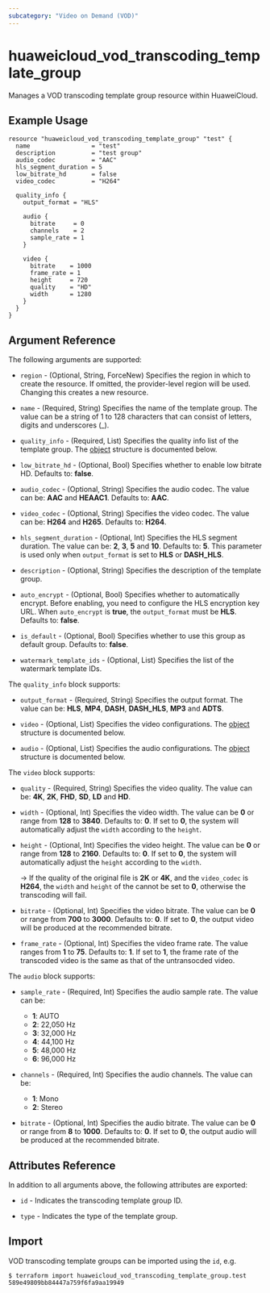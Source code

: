 ```yaml
---
subcategory: "Video on Demand (VOD)"
---
```


# huaweicloud_vod_transcoding_template_group

Manages a VOD transcoding template group resource within HuaweiCloud.

## Example Usage

```hcl
resource "huaweicloud_vod_transcoding_template_group" "test" {
  name                 = "test"
  description          = "test group"
  audio_codec          = "AAC"
  hls_segment_duration = 5
  low_bitrate_hd       = false
  video_codec          = "H264"

  quality_info {
    output_format = "HLS"

    audio {
      bitrate     = 0
      channels    = 2
      sample_rate = 1
    }

    video {
      bitrate    = 1000
      frame_rate = 1
      height     = 720
      quality    = "HD"
      width      = 1280
    }
  }
}
```

## Argument Reference

The following arguments are supported:

* `region` - (Optional, String, ForceNew) Specifies the region in which to create the resource. If omitted, the
  provider-level region will be used. Changing this creates a new resource.

* `name` - (Required, String) Specifies the name of the template group. The value can be a string of 1 to 128
  characters that can consist of letters, digits and underscores (_).

* `quality_info` - (Required, List) Specifies the quality info list of the template group.
  The [object](#quality_info_object) structure is documented below.

* `low_bitrate_hd` - (Optional, Bool) Specifies whether to enable low bitrate HD. Defaults to: **false**.

* `audio_codec` - (Optional, String) Specifies the audio codec. The value can be: **AAC** and **HEAAC1**.
  Defaults to: **AAC**.

* `video_codec` - (Optional, String) Specifies the video codec. The value can be: **H264** and **H265**.
  Defaults to: **H264**.

* `hls_segment_duration` - (Optional, Int) Specifies the HLS segment duration. The value can be: **2**, **3**, **5**
  and **10**. Defaults to: **5**. This parameter is used only when `output_format` is set to **HLS** or **DASH_HLS**.

* `description` - (Optional, String) Specifies the description of the template group.

* `auto_encrypt` - (Optional, Bool) Specifies whether to automatically encrypt. Before enabling, you need to configure
  the HLS encryption key URL. When `auto_encrypt` is **true**, the `output_format` must be **HLS**.
  Defaults to: **false**.

* `is_default` - (Optional, Bool) Specifies whether to use this group as default group. Defaults to: **false**.

* `watermark_template_ids` - (Optional, List) Specifies the list of the watermark template IDs.

<a name="quality_info_object"></a>
The `quality_info` block supports:

* `output_format` - (Required, String) Specifies the output format. The value can be: **HLS**, **MP4**, **DASH**,
  **DASH_HLS**, **MP3** and **ADTS**.

* `video` - (Optional, List) Specifies the video configurations.
  The [object](#video_object) structure is documented below.

* `audio` - (Optional, List) Specifies the audio configurations.
  The [object](#audio_object) structure is documented below.

<a name="video_object"></a>
The `video` block supports:

* `quality` - (Required, String) Specifies the video quality.
  The value can be: **4K**, **2K**, **FHD**, **SD**, **LD** and **HD**.

* `width` - (Optional, Int) Specifies the video width. The value can be **0** or range from **128** to **3840**.
  Defaults to: **0**. If set to **0**, the system will automatically adjust the `width` according to the `height`.

* `height` - (Optional, Int) Specifies the video height. The value can be **0** or range from **128** to **2160**.
  Defaults to: **0**. If set to **0**, the system will automatically adjust the `height` according to the `width`.

  -> If the quality of the original file is **2K** or **4K**, and the `video_codec` is **H264**, the `width` and
  `height` of the cannot be set to **0**, otherwise the transcoding will fail.

* `bitrate` - (Optional, Int) Specifies the video bitrate. The value can be **0** or range from **700** to **3000**.
  Defaults to: **0**. If set to **0**, the output video will be produced at the recommended bitrate.

* `frame_rate` - (Optional, Int) Specifies the video frame rate. The value ranges from **1** to **75**.
  Defaults to: **1**. If set to **1**, the frame rate of the transcoded video is the same as that of the
  untransocded video.

<a name="audio_object"></a>
The `audio` block supports:

* `sample_rate` - (Required, Int) Specifies the audio sample rate. The value can be:
  + **1**: AUTO
  + **2**: 22,050 Hz
  + **3**: 32,000 Hz
  + **4**: 44,100 Hz
  + **5**: 48,000 Hz
  + **6**: 96,000 Hz
  
* `channels` - (Required, Int) Specifies the audio channels. The value can be:
  + **1**: Mono
  + **2**: Stereo

* `bitrate` - (Optional, Int) Specifies the audio bitrate. The value can be **0** or range from
  **8** to **1000**. Defaults to: **0**. If set to **0**, the output audio will be produced at the recommended bitrate.

## Attributes Reference

In addition to all arguments above, the following attributes are exported:

* `id` - Indicates the transcoding template group ID.

* `type` - Indicates the type of the template group.

## Import

VOD transcoding template groups can be imported using the `id`, e.g.

```
$ terraform import huaweicloud_vod_transcoding_template_group.test 589e49809bb84447a759f6fa9aa19949
```
